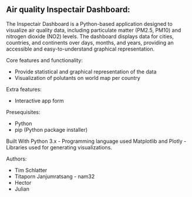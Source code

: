 ## Air quality Inspectair Dashboard:
The Inspectair Dashboard is a Python-based application designed to visualize air quality data, including particulate matter (PM2.5, PM10) and nitrogen dioxide (NO2) levels. The dashboard displays data for cities, countries, and continents over days, months, and years, providing an accessible and easy-to-understand graphical representation.

Core features and functionality:
- Provide statistical and graphical representation of the data
- Visualization of polutants on world map per country

Extra features:
- Interactive app form

Presequisites:
- Python
- pip (Python package installer)

Built With
Python 3.x - Programming language used
Matplotlib and Plotly - Libraries used for generating visualizations.

Authors:
- Tim Schlatter
- Titaporn Janjumratsang - nam32
- Hector
- Julian
